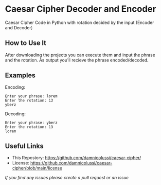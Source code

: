 # Caesar Cipher Decoder and Encoder
Caesar Cipher Code in Python with rotation decided by the input (Encoder and Decoder)

## How to Use It
After downloading the projects you can execute them and input the phrase and the rotation. As output you'll recieve the phrase encoded/decoded.

## Examples
Encoding:
```
Enter your phrase: lorem
Enter the rotation: 13
yberz
```

Decoding:
```
Enter your phrase: yberz
Enter the rotation: 13
lorem
```

## Useful Links
* This Repostory: https://github.com/damnicolussi/caesar-cipher/
* License: https://github.com/damnicolussi/caesar-cipher/blob/main/license

*If you find any issues please create a pull request or an issue*
